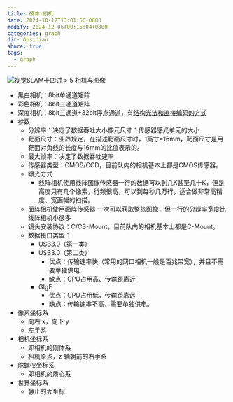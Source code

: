 ```yaml
---
title: 硬件-相机
date: 2024-10-12T13:01:56+0800
modify: 2024-12-06T00:15:04+0800
categories: graph
dir: Obsidian
share: true
tags:
  - graph
---
```


![视觉SLAM十四讲 > 5 相机与图像](./%E8%A7%86%E8%A7%89SLAM%E5%8D%81%E5%9B%9B%E8%AE%B2.md#5%20相机与图像)

- 黑白相机：8bit单通道矩阵
- 彩色相机：8bit三通道矩阵
- 深度相机：8bit三通道+32bit浮点通道，有[结构光法和直接编码的方式](%E7%BB%93%E6%9E%84%E5%85%89%E6%B3%95%E5%92%8C%E7%9B%B4%E6%8E%A5%E7%BC%96%E7%A0%81%E7%9A%84%E6%96%B9%E5%BC%8F.md)
- 参数
	- 分辨率：决定了数据吞吐大小像元尺寸：传感器感光单元的大小
	- 靶面尺寸：业界规定，在描述靶面尺寸时，1英寸=16mm，靶面尺寸是用靶面对角线的长度与16mm的比值表示的。
	- 最大帧率：决定了数据吞吐速率
	- 传感器类型：CMOS/CCD，目前队内的相机基本上都是CMOS传感器。
	- 曝光方式
		- 线阵相机使用线阵图像传感器一行的数据可以到几K甚至几十K，但是高度只有几个像素，行频很高，可以到每秒几万行，适合做非常高精度、宽画幅的扫描。
	- 面阵相机使用面阵传感器 一次可以获取整张图像，但一行的分辨率宽度比线阵相机小很多
	- 镜头安装协议：C/CS-Mount，目前队内的相机基本上都是C-Mount。
	- 数据接口类型：
		- USB3.0（第一类）
		- USB3.0（第二类）
			- 优点：传输速率快（常用的网口相机一般是百兆带宽），并且不需要单独供电
			- 缺点：CPU占用高、传输距离近
		- GIgE
			- 优点：CPU占用低，传输距离远
			- 缺点：传输速率不高，需要单独供电。
- 像素坐标系
	- 向右 x，向下 y
	- 左手系
- 相机坐标系
	- 即相机的刚体系
	- 相机原点，z 轴朝前的右手系
- 陀螺仪坐标系
	- 即相机的质心系
- 世界坐标系
	- 静止的大坐标